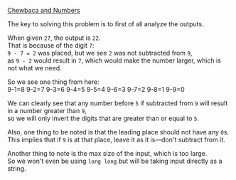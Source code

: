 [Chewbaca and Numbers](https://codeforces.com/contest/514/problem/A)

The key to solving this problem is to first of all analyze the outputs.

When given `27`, the output is `22`.  
That is because of the digit `7`:  
`9 - 7 = 2` was placed, but we see `2` was not subtracted from `9`,  
as `9 - 2` would result in `7`, which would make the number larger, which is not what we need.

So we see one thing from here:  
9-1=8
9-2=7
9-3=6
9-4=5
9-5=4
9-6=3
9-7=2
9-8=1
9-9=0

We can clearly see that any number before `5` if subtracted from `9` will result in a number greater than `9`,  
so we will only invert the digits that are greater than or equal to `5`.  

Also, one thing to be noted is that the leading place should not have any `0`s.  
This implies that if `9` is at that place, leave it as it is—don't subtract from it.  

Another thing to note is the max size of the input, which is too large.  
So we won't even be using `long long` but will be taking input directly as a string.
